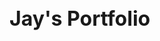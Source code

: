 <!Doctype html>
<html lang="ko">
<head>
    <meta charset="UTF-8">
    <meta name="viewport" content="width=device-width, initial-scale=1.0">
    <title>Jay's Portfolio</title>
    <link rel="stylesheet" href="styles.css">
    <style type= 'text/css'>
    @-ms-viewport {width: device-width;}
    @-o-viewport {width: device-width;}
    @viewport {width: device-width;}
    </style>
    </head>

<style>
    h1 {
        font-size: xx-large;
    }


</style>

<script>

</script>

<body>
<h1>Jay's Portfolio</h1>
</body>

</html>